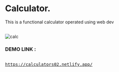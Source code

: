 # **Calculator.**
This is a functional calculator operated using web dev
</br></br>

![calc](https://github.com/aryasaan/Calculator/assets/109032897/8c4e683b-6d79-400e-abe0-0867ddd79857)


### DEMO LINK :

<pre> 
<a href="https://calculators02.netlify.app/">https://calculators02.netlify.app/
</a>
</pre>


